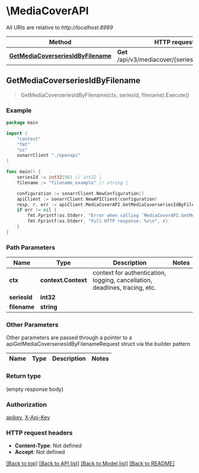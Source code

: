 # \MediaCoverAPI

All URIs are relative to *http://localhost:8989*

Method | HTTP request | Description
------------- | ------------- | -------------
[**GetMediaCoverseriesIdByFilename**](MediaCoverAPI.md#GetMediaCoverseriesIdByFilename) | **Get** /api/v3/mediacover/{seriesId}/{filename} | 



## GetMediaCoverseriesIdByFilename

> GetMediaCoverseriesIdByFilename(ctx, seriesId, filename).Execute()



### Example

```go
package main

import (
    "context"
    "fmt"
    "os"
    sonarrClient "./openapi"
)

func main() {
    seriesId := int32(56) // int32 | 
    filename := "filename_example" // string | 

    configuration := sonarrClient.NewConfiguration()
    apiClient := sonarrClient.NewAPIClient(configuration)
    resp, r, err := apiClient.MediaCoverAPI.GetMediaCoverseriesIdByFilename(context.Background(), seriesId, filename).Execute()
    if err != nil {
        fmt.Fprintf(os.Stderr, "Error when calling `MediaCoverAPI.GetMediaCoverseriesIdByFilename``: %v\n", err)
        fmt.Fprintf(os.Stderr, "Full HTTP response: %v\n", r)
    }
}
```

### Path Parameters


Name | Type | Description  | Notes
------------- | ------------- | ------------- | -------------
**ctx** | **context.Context** | context for authentication, logging, cancellation, deadlines, tracing, etc.
**seriesId** | **int32** |  | 
**filename** | **string** |  | 

### Other Parameters

Other parameters are passed through a pointer to a apiGetMediaCoverseriesIdByFilenameRequest struct via the builder pattern


Name | Type | Description  | Notes
------------- | ------------- | ------------- | -------------



### Return type

 (empty response body)

### Authorization

[apikey](../README.md#apikey), [X-Api-Key](../README.md#X-Api-Key)

### HTTP request headers

- **Content-Type**: Not defined
- **Accept**: Not defined

[[Back to top]](#) [[Back to API list]](../README.md#documentation-for-api-endpoints)
[[Back to Model list]](../README.md#documentation-for-models)
[[Back to README]](../README.md)


